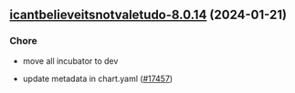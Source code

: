

## [icantbelieveitsnotvaletudo-8.0.14](https://github.com/truecharts/charts/compare/icantbelieveitsnotvaletudo-8.0.13...icantbelieveitsnotvaletudo-8.0.14) (2024-01-21)

### Chore



- move all incubator to dev

- update metadata in chart.yaml ([#17457](https://github.com/truecharts/charts/issues/17457))